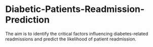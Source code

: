 # Diabetic-Patients-Readmission-Prediction
 The aim is to identify the critical factors influencing diabetes-related readmissions and predict the likelihood of patient readmission.
